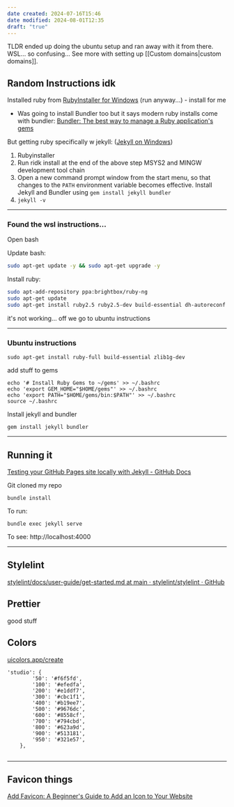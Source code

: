```yaml
---
date created: 2024-07-16T15:46
date modified: 2024-08-01T12:35
draft: "true"
---
```


TLDR ended up doing the ubuntu setup and ran away with it from there. WSL... so confusing...
See more with setting up [[Custom domains|custom domains]].
## Random Instructions idk

Installed ruby from [RubyInstaller for Windows](https://rubyinstaller.org/) (run anyway...) - install for me

- Was going to install Bundler too but it says modern ruby installs come with bundler: [Bundler: The best way to manage a Ruby application's gems](https://bundler.io/) 

But getting ruby specifically w jekyll: ([Jekyll on Windows](https://jekyllrb.com/docs/installation/windows/))

1. Rubyinstaller
2. Run ridk install at the end of the above step
	 MSYS2 and MINGW development tool chain
3. Open a new command prompt window from the start menu, so that changes to the `PATH` environment variable becomes effective. Install Jekyll and Bundler using `gem install jekyll bundler`
4. `jekyll -v`

---

### Found the wsl instructions...

Open bash

Update bash: 

```bash
sudo apt-get update -y && sudo apt-get upgrade -y
```

Install ruby:

```bash
sudo apt-add-repository ppa:brightbox/ruby-ng
sudo apt-get update
sudo apt-get install ruby2.5 ruby2.5-dev build-essential dh-autoreconf
```

it's not working... off we go to ubuntu instructions

---
### Ubuntu instructions

```
sudo apt-get install ruby-full build-essential zlib1g-dev
```

add stuff to gems

```
echo '# Install Ruby Gems to ~/gems' >> ~/.bashrc
echo 'export GEM_HOME="$HOME/gems"' >> ~/.bashrc
echo 'export PATH="$HOME/gems/bin:$PATH"' >> ~/.bashrc
source ~/.bashrc
```

Install jekyll and bundler

```
gem install jekyll bundler
```

--- 
## Running it

[Testing your GitHub Pages site locally with Jekyll - GitHub Docs](https://docs.github.com/en/pages/setting-up-a-github-pages-site-with-jekyll/testing-your-github-pages-site-locally-with-jekyll)

Git cloned my repo

```
bundle install
```

To run:

```shell
bundle exec jekyll serve
```

To see: http://localhost:4000

---
## Stylelint

[stylelint/docs/user-guide/get-started.md at main · stylelint/stylelint · GitHub](https://github.com/stylelint/stylelint/blob/main/docs/user-guide/get-started.md)

## Prettier

good stuff

## Colors

[uicolors.app/create](https://uicolors.app/create)

```
'studio': {
        '50': '#f6f5fd',
        '100': '#efedfa',
        '200': '#e1ddf7',
        '300': '#cbc1f1',
        '400': '#b19ee7',
        '500': '#9676dc',
        '600': '#8558cf',
        '700': '#794cbd',
        '800': '#623a9d',
        '900': '#513181',
        '950': '#321e57',
    },
    
```

---
## Favicon things

[Add Favicon: A Beginner's Guide to Add an Icon to Your Website](https://www.hostinger.com/tutorials/how-to-add-favicon-to-website#How_to_Add_a_Favicon_to_Your_Website) 